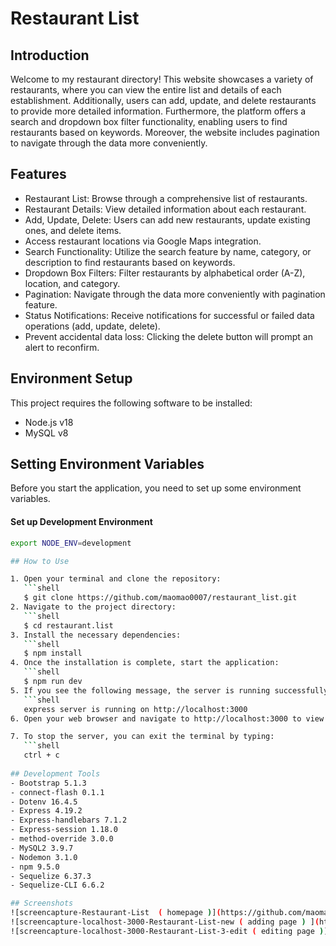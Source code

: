 # Restaurant List

## Introduction
Welcome to my restaurant directory! This website showcases a variety of restaurants, where you can view the entire list and details of each establishment. Additionally, users can add, update, and delete restaurants to provide more detailed information. Furthermore, the platform offers a search and dropdown box filter functionality, enabling users to find restaurants based on keywords. Moreover, the website includes pagination to navigate through the data more conveniently.

## Features

- Restaurant List: Browse through a comprehensive list of restaurants.
- Restaurant Details: View detailed information about each restaurant.
- Add, Update, Delete: Users can add new restaurants, update existing ones, and delete items.
- Access restaurant locations via Google Maps integration.
- Search Functionality: Utilize the search feature by name, category, or description to find restaurants based on keywords.
- Dropdown Box Filters: Filter restaurants by alphabetical order (A-Z), location, and category.
- Pagination: Navigate through the data more conveniently with pagination feature.
- Status Notifications: Receive notifications for successful or failed data operations (add, update, delete).
- Prevent accidental data loss: Clicking the delete button will prompt an alert to reconfirm.

## Environment Setup
This project requires the following software to be installed:
- Node.js v18
- MySQL v8

## Setting Environment Variables

Before you start the application, you need to set up some environment variables.

#### Set up Development Environment

```bash
export NODE_ENV=development

## How to Use

1. Open your terminal and clone the repository:
   ```shell
   $ git clone https://github.com/maomao0007/restaurant_list.git
2. Navigate to the project directory:
   ```shell
   $ cd restaurant.list
3. Install the necessary dependencies:
   ```shell
   $ npm install
4. Once the installation is complete, start the application:
   ```shell
   $ npm run dev
5. If you see the following message, the server is running successfully:
   ```shell
   express server is running on http://localhost:3000
6. Open your web browser and navigate to http://localhost:3000 to view the application.

7. To stop the server, you can exit the terminal by typing:
   ```shell
   ctrl + c
   
## Development Tools
- Bootstrap 5.1.3
- connect-flash 0.1.1
- Dotenv 16.4.5
- Express 4.19.2
- Express-handlebars 7.1.2
- Express-session 1.18.0
- method-override 3.0.0
- MySQL2 3.9.7
- Nodemon 3.1.0
- npm 9.5.0
- Sequelize 6.37.3
- Sequelize-CLI 6.6.2

## Screenshots
![screencapture-Restaurant-List  ( homepage )](https://github.com/maomao0007/restaurant_list/assets/164178703/15fa9d5c-5ce1-403f-b6f5-a56d9a5eb07b)
![screencapture-localhost-3000-Restaurant-List-new ( adding page ) ](https://github.com/maomao0007/restaurant_list/assets/164178703/40086186-6f0d-4f0a-a6b6-acc155de18d8)
![screencapture-localhost-3000-Restaurant-List-3-edit ( editing page )](https://github.com/maomao0007/restaurant_list/assets/164178703/81b344ce-e884-428d-aae0-26bab66be8e1)
